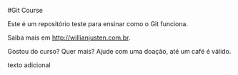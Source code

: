 ﻿#Git Course

Este é um repositório teste para ensinar como o Git funciona.

Saiba mais em http://willianjusten.com.br.


Gostou do curso? Quer mais? Ajude com uma doação, até um café é válido.

texto adicional
